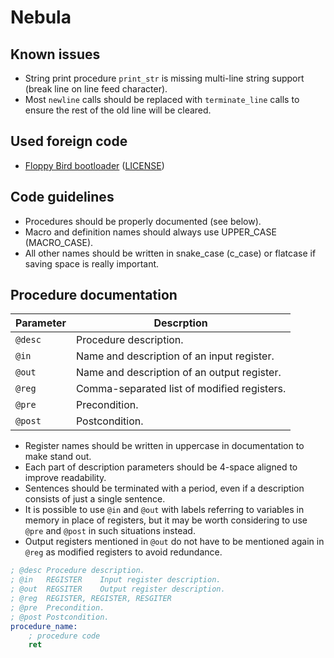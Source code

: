 # Nebula

## Known issues

- String print procedure `print_str` is missing multi-line string support (break line on line feed character).
- Most `newline` calls should be replaced with `terminate_line` calls to ensure the rest of the old line will be cleared.

## Used foreign code

- [Floppy Bird bootloader](https://github.com/icebreaker/floppybird/blob/master/src/boot.asm) ([LICENSE](LICENSES/icebreaker_floppybird))

## Code guidelines

- Procedures should be properly documented (see below).
- Macro and definition names should always use UPPER_CASE (MACRO_CASE).
- All other names should be written in snake_case (c_case) or flatcase if saving space is really important.

## Procedure documentation

| Parameter | Descrption                                  |
| --------- | ------------------------------------------- |
| `@desc`   | Procedure description.                      |
| `@in`     | Name and description of an input register.  |
| `@out`    | Name and description of an output register. |
| `@reg`    | Comma-separated list of modified registers. |
| `@pre`    | Precondition.                               |
| `@post`   | Postcondition.                              |

- Register names should be written in uppercase in documentation to make stand out.
- Each part of description parameters should be 4-space aligned to improve readability.
- Sentences should be terminated with a period, even if a description consists of just a single sentence.
- It is possible to use `@in` and `@out` with labels referring to variables in memory in place of registers, but it may be worth considering to use `@pre` and `@post` in such situations instead.
- Output registers mentioned in `@out` do not have to be mentioned again in `@reg` as modified registers to avoid redundance.

```nasm
; @desc Procedure description.
; @in   REGISTER    Input register description.
; @out  REGSITER    Output register description.
; @reg  REGISTER, REGISTER, RESGITER
; @pre  Precondition.
; @post Postcondition.
procedure_name:
    ; procedure code
    ret
```
